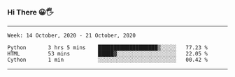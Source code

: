 ### Hi There 😀🖐
---
<!--START_SECTION:waka-->
```text
Week: 14 October, 2020 - 21 October, 2020

Python       3 hrs 5 mins    ███████████████████▒░░░░░   77.23 % 
HTML         53 mins         █████▓░░░░░░░░░░░░░░░░░░░   22.05 % 
Cython       1 min           ░░░░░░░░░░░░░░░░░░░░░░░░░   00.42 % 
```
<!--END_SECTION:waka-->

---
